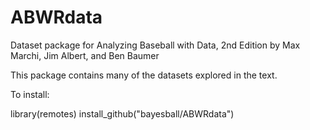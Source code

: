 # ABWRdata
Dataset package for Analyzing Baseball with Data, 2nd Edition
by Max Marchi, Jim Albert, and Ben Baumer

This package contains many of the datasets explored in the text.

To install:

library(remotes)
install_github("bayesball/ABWRdata")

